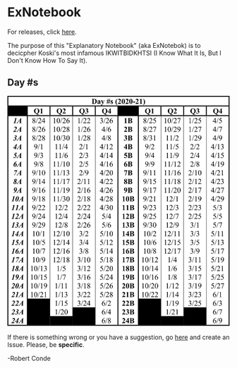 # ExNotebook
 For releases, click [here](https://github.com/RobertConde/ExNotebook/releases).
 
 The purpose of this "Explanatory Notebook" (aka ExNotebok) is to decicpher Koski's most infamous IKWITBIDKHTSI (I Know What It Is, But I Don't Know How To Say It).
 
## Day #s
![](/CREATION/DAYS/2020-21.png)
 
 If there is something wrong or you have a suggestion, go [here](https://github.com/RobertConde/ExNotebook/issues) and create an Issue. Please, be **specific**.
 
 -Robert Conde
 
